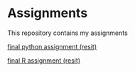# Assignments
This repository contains my assignments

[final python assignment (resit)](https://github.com/StanDinges/Assignments/blob/master/Final_Assignment_Python_2%20kopie.ipynb)

[final R assignment (resit)](https://github.com/StanDinges/Assignments/blob/master/resit%20exam%20exercise%20kopie.ipynb) 
